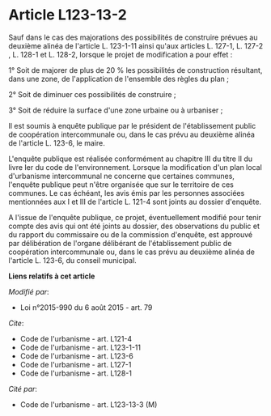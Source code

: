 # Article L123-13-2

Sauf dans le cas des majorations des possibilités de construire prévues au deuxième alinéa de l'article L. 123-1-11 ainsi
qu'aux articles    L. 127-1, L. 127-2 , L. 128-1 et L. 128-2, lorsque le projet de modification a pour effet : 

1° Soit de majorer de plus de 20 % les possibilités de construction résultant, dans une zone, de l'application de l'ensemble
des règles du plan ; 

2° Soit de diminuer ces possibilités de construire ; 

3° Soit de réduire la surface d'une zone urbaine ou à urbaniser ; 

Il est soumis à enquête publique par le président de l'établissement public de coopération intercommunale ou, dans le cas
prévu au deuxième alinéa de l'article L. 123-6, le maire. 

L'enquête publique est réalisée conformément au chapitre III du titre II du livre Ier du code de l'environnement. Lorsque la
modification d'un plan local d'urbanisme intercommunal ne concerne que certaines communes, l'enquête publique peut n'être
organisée que sur le territoire de ces communes. Le cas échéant, les avis émis par les personnes associées mentionnées aux I
et III de l'article L. 121-4 sont joints au dossier d'enquête. 

A l'issue de l'enquête publique, ce projet, éventuellement modifié pour tenir compte des avis qui ont été joints au dossier,
des observations du public et du rapport du commissaire ou de la commission d'enquête, est approuvé par délibération de
l'organe délibérant de l'établissement public de coopération intercommunale ou, dans le cas prévu au deuxième alinéa de
l'article L. 123-6, du conseil municipal.

**Liens relatifs à cet article**

_Modifié par_:

  - Loi n°2015-990 du 6 août 2015 - art. 79

_Cite_:

  - Code de l'urbanisme - art. L121-4
  - Code de l'urbanisme - art. L123-1-11
  - Code de l'urbanisme - art. L123-6
  - Code de l'urbanisme - art. L127-1
  - Code de l'urbanisme - art. L128-1

_Cité par_:

  - Code de l'urbanisme - art. L123-13-3 (M)
